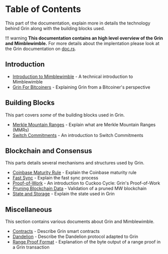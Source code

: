 # Table of Contents

This part of the documentation, explain more in details the technology behind Grin along with the building blocks used.

!!! warning
    **This documentation contains an high level overview of the Grin and Mimblewimble.**
    For more details about the implentation please look at the Grin documentation on [doc.rs](https://docs.rs/releases/search?query=grin).

## Introduction

- [Introduction to Mimblewimble](introduction-to-mimblewimble.md) - A technical introduction to Mimblewimble
- [Grin For Bitcoiners](grin4bitcoiners.md) - Explaining Grin from a Bitcoiner's perspective

## Building Blocks

This part covers *some* of the building blocks used in Grin.

- [Merkle Mountain Ranges](building-blocks/merkle-mountain-ranges.md) - Explain what are Merkle Mountain Ranges (MMRs)
- [Switch Commitments](building-blocks/switch-commitments.md) - An introduction to Switch Commitments

## Blockchain and Consensus

This parts details several mechanisms and structures used by Grin.

- [Coinbase Maturity Rule](coinbase.md) -  Explain the Coinbase maturity rule
- [Fast Sync](blockchain-and-consensus/fast-sync.md) - Explain the fast sync process
- [Proof-of-Work](blockchain-and-consensus/proof-of-work.md) - An introduction to Cuckoo Cycle: Grin's Proof-of-Work
- [Pruning Blockchain Data](blockchain-and-consensus/pruning-blockchain-data.md) - Validation of a pruned MW blockchain
- [State and Storage](blockchain-and-consensus/state-and-storage.md) - Explain the state used in Grin

## Miscellaneous

This section contains various documents about Grin and Mimblewimble.

- [Contracts](miscellaneous/contracts.md) - Describe Grin smart contracts
- [Dandelion](miscellaneous/dandelion.md) - Describe the Dandelion protocol adapted to Grin
- [Range Proof Format](miscellaneous/range-proof-format.md) - Explanation of the byte output of a range proof in a Grin transaction
